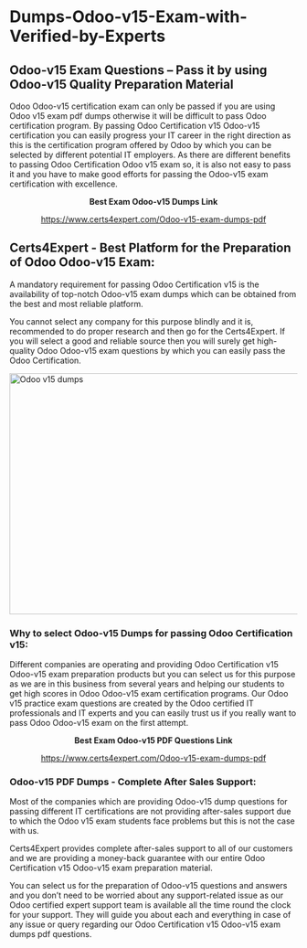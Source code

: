 # Dumps-Odoo-v15-Exam-with-Verified-by-Experts
<h2><strong>Odoo-v15 Exam Questions &ndash; Pass it by using Odoo-v15 Quality Preparation Material</strong></h2>
<p>Odoo Odoo-v15 certification exam can only be passed if you are using Odoo v15 exam pdf dumps otherwise it will be difficult to pass Odoo certification program. By passing Odoo Certification v15 Odoo-v15 certification you can easily progress your IT career in the right direction as this is the certification program offered by Odoo by which you can be selected by different potential IT employers. As there are different benefits to passing Odoo Certification Odoo v15 exam so, it is also not easy to pass it and you have to make good efforts for passing the Odoo-v15 exam certification with excellence.</p>
<p style="text-align: center;"><strong>Best Exam Odoo-v15 Dumps Link</strong></p>
<p style="text-align: center;"><a href="https://www.certs4expert.com/Odoo-v15-exam-dumps-pdf">https://www.certs4expert.com/Odoo-v15-exam-dumps-pdf</a></p>
<h2><strong>Certs4Expert - Best Platform for the Preparation of Odoo Odoo-v15 Exam:&nbsp; </strong></h2>
<p>A mandatory requirement for passing Odoo Certification v15 is the availability of top-notch Odoo-v15 exam dumps which can be obtained from the best and most reliable platform.</p>
<p>You cannot select any company for this purpose blindly and it is, recommended to do proper research and then go for the Certs4Expert. If you will select a good and reliable source then you will surely get high-quality Odoo Odoo-v15 exam questions by which you can easily pass the Odoo Certification.</p>
<p><img style="display: block; margin-left: auto; margin-right: auto;" src="https://i.imgur.com/cCy1yN2.png" alt="Odoo v15 dumps" width="750" height="422" /></p>
<h3><strong>Why to select Odoo-v15 Dumps for passing Odoo Certification v15:</strong></h3>
<p>Different companies are operating and providing Odoo Certification v15 Odoo-v15 exam preparation products but you can select us for this purpose as we are in this business from several years and helping our students to get high scores in Odoo Odoo-v15 exam certification programs. Our Odoo v15 practice exam questions are created by the Odoo certified IT professionals and IT experts and you can easily trust us if you really want to pass Odoo Odoo-v15 exam on the first attempt.</p>
<p style="text-align: center;"><strong>Best Exam Odoo-v15 PDF Questions Link</strong></p>
<p style="text-align: center;"><a href="https://www.certs4expert.com/Odoo-v15-exam-dumps-pdf">https://www.certs4expert.com/Odoo-v15-exam-dumps-pdf</a></p>
<h3><strong>Odoo-v15 PDF Dumps - Complete After Sales Support:</strong></h3>
<p>Most of the companies which are providing Odoo-v15 dump questions for passing different IT certifications are not providing after-sales support due to which the Odoo v15 exam students face problems but this is not the case with us.</p>
<p>Certs4Expert provides complete after-sales support to all of our customers and we are providing a money-back guarantee with our entire Odoo Certification v15 Odoo-v15 exam preparation material.</p>
<p>You can select us for the preparation of Odoo-v15 questions and answers and you don&rsquo;t need to be worried about any support-related issue as our Odoo certified expert support team is available all the time round the clock for your support. They will guide you about each and everything in case of any issue or query regarding our Odoo Certification v15 Odoo-v15 exam dumps pdf questions.</p>
